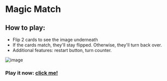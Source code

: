 # Magic Match

## How to play:
- Flip 2 cards to see the image underneath
- If the cards match, they'll stay flipped. Otherwise, they'll turn back over.
- Additional features: restart button, turn counter.

![image](https://user-images.githubusercontent.com/35176373/177237467-2998922b-4b44-4c91-a9b3-623beafaca28.png)


### Play it now: <a href="https://kallysalt.github.io/magic-match/">click me!</a>



